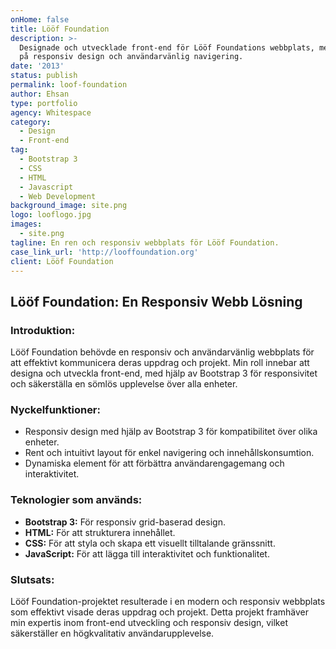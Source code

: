 ```yaml
---
onHome: false
title: Lööf Foundation
description: >-
  Designade och utvecklade front-end för Lööf Foundations webbplats, med fokus
  på responsiv design och användarvänlig navigering.
date: '2013'
status: publish
permalink: loof-foundation
author: Ehsan
type: portfolio
agency: Whitespace
category:
  - Design
  - Front-end
tag:
  - Bootstrap 3
  - CSS
  - HTML
  - Javascript
  - Web Development
background_image: site.png
logo: looflogo.jpg
images:
  - site.png
tagline: En ren och responsiv webbplats för Lööf Foundation.
case_link_url: 'http://looffoundation.org'
client: Lööf Foundation
---
```

<h2>Lööf Foundation: En Responsiv Webb Lösning</h2>

<h3>Introduktion:</h3>
<p>
  Lööf Foundation behövde en responsiv och användarvänlig webbplats för att effektivt kommunicera deras uppdrag och projekt. Min roll innebar att designa och utveckla front-end, med hjälp av Bootstrap 3 för responsivitet och säkerställa en sömlös upplevelse över alla enheter.
</p>

<h3>Nyckelfunktioner:</h3>
<ul>
  <li>Responsiv design med hjälp av Bootstrap 3 för kompatibilitet över olika enheter.</li>
  <li>Rent och intuitivt layout för enkel navigering och innehållskonsumtion.</li>
  <li>Dynamiska element för att förbättra användarengagemang och interaktivitet.</li>
</ul>

<h3>Teknologier som används:</h3>
<ul>
  <li><b>Bootstrap 3:</b> För responsiv grid-baserad design.</li>
  <li><b>HTML:</b> För att strukturera innehållet.</li>
  <li><b>CSS:</b> För att styla och skapa ett visuellt tilltalande gränssnitt.</li>
  <li><b>JavaScript:</b> För att lägga till interaktivitet och funktionalitet.</li>
</ul>

<h3>Slutsats:</h3>
<p>
  Lööf Foundation-projektet resulterade i en modern och responsiv webbplats som effektivt visade deras uppdrag och projekt. Detta projekt framhäver min expertis inom front-end utveckling och responsiv design, vilket säkerställer en högkvalitativ användarupplevelse.
</p>
